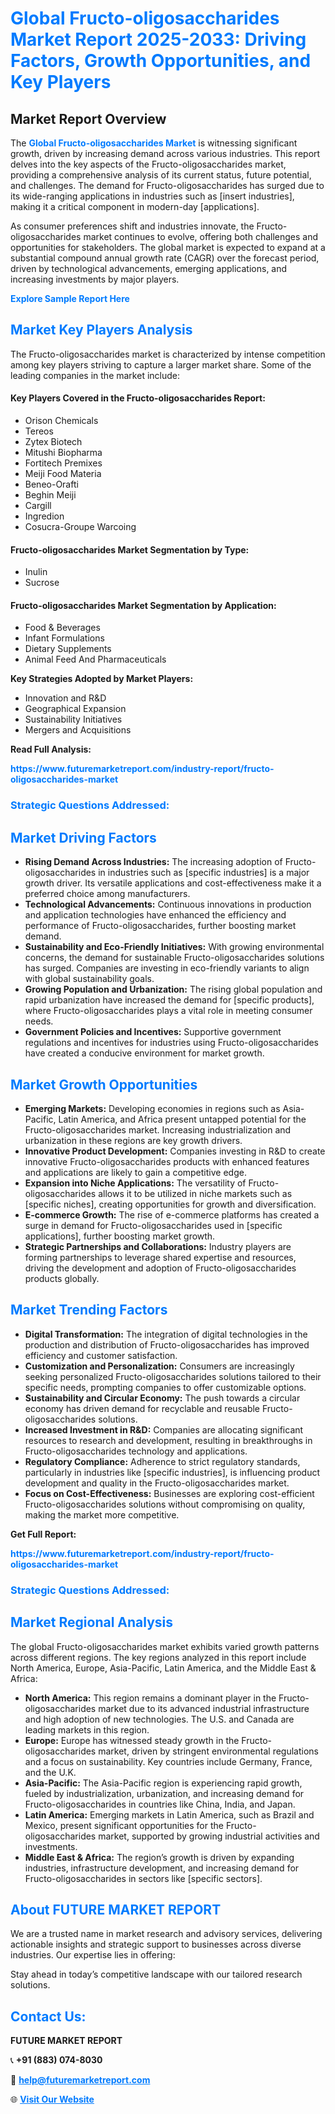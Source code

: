 <h1 style="color: #007BFF;">Global Fructo-oligosaccharides Market Report 2025-2033: Driving Factors, Growth Opportunities, and Key Players</h1>

<section id="overview">
<h2>Market Report Overview</h2>
<p>The <a href="https://www.futuremarketreport.com/industry-report/fructo-oligosaccharides-market" style="color: #007BFF; text-decoration: none;"><strong>Global Fructo-oligosaccharides Market</strong></a> is witnessing significant growth, driven by increasing demand across various industries. This report delves into the key aspects of the Fructo-oligosaccharides market, providing a comprehensive analysis of its current status, future potential, and challenges. The demand for Fructo-oligosaccharides has surged due to its wide-ranging applications in industries such as [insert industries], making it a critical component in modern-day [applications].</p>
<p>As consumer preferences shift and industries innovate, the Fructo-oligosaccharides market continues to evolve, offering both challenges and opportunities for stakeholders. The global market is expected to expand at a substantial compound annual growth rate (CAGR) over the forecast period, driven by technological advancements, emerging applications, and increasing investments by major players.</p>
</section>

<section id="overview">
<p><a href="https://www.futuremarketreport.com/request-sample/reportId=61694" style="color: #007BFF; text-decoration: none;"><strong>Explore Sample Report Here</strong></a></p>
</section>

<section id="key-players">
<h2 style="color: #007BFF;">Market Key Players Analysis</h2>
<p>The Fructo-oligosaccharides market is characterized by intense competition among key players striving to capture a larger market share. Some of the leading companies in the market include:</p>
<h4>Key Players Covered in the Fructo-oligosaccharides Report:</h4>
<ul><li>Orison Chemicals</li><li>Tereos</li><li>Zytex Biotech</li><li>Mitushi Biopharma</li><li>Fortitech Premixes</li><li>Meiji Food Materia</li><li>Beneo-Orafti</li><li>Beghin Meiji</li><li>Cargill</li><li>Ingredion</li><li>Cosucra-Groupe Warcoing</li></ul>
<h4>Fructo-oligosaccharides Market Segmentation by Type:</h4>
<ul><li>Inulin</li><li>Sucrose</li></ul>

<h4>Fructo-oligosaccharides Market Segmentation by Application:</h4>
<ul><li>Food &amp; Beverages</li><li>Infant Formulations</li><li>Dietary Supplements</li><li>Animal Feed And Pharmaceuticals</li></ul>
<p><strong>Key Strategies Adopted by Market Players:</strong></p>
<ul>
<li>Innovation and R&D</li>
<li>Geographical Expansion</li>
<li>Sustainability Initiatives</li>
<li>Mergers and Acquisitions</li>
</ul>
</section>

<section>
<p><strong>Read Full Analysis: </strong></p><a href="https://www.futuremarketreport.com/industry-report/fructo-oligosaccharides-market" style="color: #007BFF; text-decoration: none;"><strong>https://www.futuremarketreport.com/industry-report/fructo-oligosaccharides-market</strong></a>
<h3 style="color: #007BFF;">Strategic Questions Addressed:</h3>
</section>

<section id="driving-factors">
<h2 style="color: #007BFF;">Market Driving Factors</h2>
<ul>
<li><strong>Rising Demand Across Industries:</strong> The increasing adoption of Fructo-oligosaccharides in industries such as [specific industries] is a major growth driver. Its versatile applications and cost-effectiveness make it a preferred choice among manufacturers.</li>
<li><strong>Technological Advancements:</strong> Continuous innovations in production and application technologies have enhanced the efficiency and performance of Fructo-oligosaccharides, further boosting market demand.</li>
<li><strong>Sustainability and Eco-Friendly Initiatives:</strong> With growing environmental concerns, the demand for sustainable Fructo-oligosaccharides solutions has surged. Companies are investing in eco-friendly variants to align with global sustainability goals.</li>
<li><strong>Growing Population and Urbanization:</strong> The rising global population and rapid urbanization have increased the demand for [specific products], where Fructo-oligosaccharides plays a vital role in meeting consumer needs.</li>
<li><strong>Government Policies and Incentives:</strong> Supportive government regulations and incentives for industries using Fructo-oligosaccharides have created a conducive environment for market growth.</li>
</ul>
</section>

<section id="growth-opportunities">
<h2 style="color: #007BFF;">Market Growth Opportunities</h2>
<ul>
<li><strong>Emerging Markets:</strong> Developing economies in regions such as Asia-Pacific, Latin America, and Africa present untapped potential for the Fructo-oligosaccharides market. Increasing industrialization and urbanization in these regions are key growth drivers.</li>
<li><strong>Innovative Product Development:</strong> Companies investing in R&D to create innovative Fructo-oligosaccharides products with enhanced features and applications are likely to gain a competitive edge.</li>
<li><strong>Expansion into Niche Applications:</strong> The versatility of Fructo-oligosaccharides allows it to be utilized in niche markets such as [specific niches], creating opportunities for growth and diversification.</li>
<li><strong>E-commerce Growth:</strong> The rise of e-commerce platforms has created a surge in demand for Fructo-oligosaccharides used in [specific applications], further boosting market growth.</li>
<li><strong>Strategic Partnerships and Collaborations:</strong> Industry players are forming partnerships to leverage shared expertise and resources, driving the development and adoption of Fructo-oligosaccharides products globally.</li>
</ul>
</section>

<section id="trending-factors">
<h2 style="color: #007BFF;">Market Trending Factors</h2>
<ul>
<li><strong>Digital Transformation:</strong> The integration of digital technologies in the production and distribution of Fructo-oligosaccharides has improved efficiency and customer satisfaction.</li>
<li><strong>Customization and Personalization:</strong> Consumers are increasingly seeking personalized Fructo-oligosaccharides solutions tailored to their specific needs, prompting companies to offer customizable options.</li>
<li><strong>Sustainability and Circular Economy:</strong> The push towards a circular economy has driven demand for recyclable and reusable Fructo-oligosaccharides solutions.</li>
<li><strong>Increased Investment in R&D:</strong> Companies are allocating significant resources to research and development, resulting in breakthroughs in Fructo-oligosaccharides technology and applications.</li>
<li><strong>Regulatory Compliance:</strong> Adherence to strict regulatory standards, particularly in industries like [specific industries], is influencing product development and quality in the Fructo-oligosaccharides market.</li>
<li><strong>Focus on Cost-Effectiveness:</strong> Businesses are exploring cost-efficient Fructo-oligosaccharides solutions without compromising on quality, making the market more competitive.</li>
</ul>
</section>

<section>
<p><strong>Get Full Report: </strong></p><a href="https://www.futuremarketreport.com/industry-report/fructo-oligosaccharides-market" style="color: #007BFF; text-decoration: none;"><strong>https://www.futuremarketreport.com/industry-report/fructo-oligosaccharides-market</strong></a>
<h3 style="color: #007BFF;">Strategic Questions Addressed:</h3>
</section>


<section id="regional-analysis">
<h2 style="color: #007BFF;">Market Regional Analysis</h2>
<p>The global Fructo-oligosaccharides market exhibits varied growth patterns across different regions. The key regions analyzed in this report include North America, Europe, Asia-Pacific, Latin America, and the Middle East & Africa:</p>
<ul>
<li><strong>North America:</strong> This region remains a dominant player in the Fructo-oligosaccharides market due to its advanced industrial infrastructure and high adoption of new technologies. The U.S. and Canada are leading markets in this region.</li>
<li><strong>Europe:</strong> Europe has witnessed steady growth in the Fructo-oligosaccharides market, driven by stringent environmental regulations and a focus on sustainability. Key countries include Germany, France, and the U.K.</li>
<li><strong>Asia-Pacific:</strong> The Asia-Pacific region is experiencing rapid growth, fueled by industrialization, urbanization, and increasing demand for Fructo-oligosaccharides in countries like China, India, and Japan.</li>
<li><strong>Latin America:</strong> Emerging markets in Latin America, such as Brazil and Mexico, present significant opportunities for the Fructo-oligosaccharides market, supported by growing industrial activities and investments.</li>
<li><strong>Middle East & Africa:</strong> The region’s growth is driven by expanding industries, infrastructure development, and increasing demand for Fructo-oligosaccharides in sectors like [specific sectors].</li>
</ul>
</section>

<footer>
<h2 style="color: #007BFF;">About FUTURE MARKET REPORT</h2>
<p>We are a trusted name in market research and advisory services, delivering actionable insights and strategic support to businesses across diverse industries. Our expertise lies in offering:</p>

<p>Stay ahead in today’s competitive landscape with our tailored research solutions.</p>

<h2 style="color: #007BFF;">Contact Us:</h2>
<p><strong>FUTURE MARKET REPORT</strong></p>
<p>📞 <strong>+91 (883) 074-8030</strong></p>
<p>📧 <strong><a href="mailto:help@futuremarketreport.com" style="color: #007BFF;">help@futuremarketreport.com</a></strong></p>
<p>🌐 <strong><a href="https://www.futuremarketreport.com/" style="color: #007BFF;">Visit Our Website</a></strong></p>
</footer>